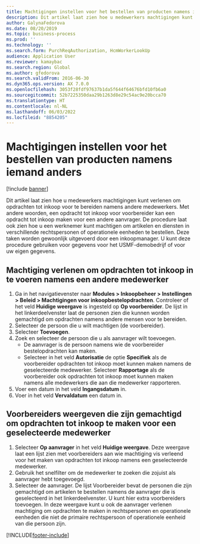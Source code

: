 ```yaml
---
title: Machtigingen instellen voor het bestellen van producten namens iemand anders
description: Dit artikel laat zien hoe u medewerkers machtigingen kunt verlenen om opdrachten tot inkoop voor te bereiden namens andere medewerkers.
author: GalynaFedorova
ms.date: 08/20/2019
ms.topic: business-process
ms.prod: ''
ms.technology: ''
ms.search.form: PurchReqAuthorization, HcmWorkerLookUp
audience: Application User
ms.reviewer: kamaybac
ms.search.region: Global
ms.author: gfedorova
ms.search.validFrom: 2016-06-30
ms.dyn365.ops.version: AX 7.0.0
ms.openlocfilehash: 3053f28fdf97637b1da5f644f64676bfd10fb6a0
ms.sourcegitcommit: 52b7225350daa29b1263d8e29c54ac9e20bcca70
ms.translationtype: HT
ms.contentlocale: nl-NL
ms.lasthandoff: 06/03/2022
ms.locfileid: "8854205"
---
```

# <a name="set-up-permissions-for-ordering-products-on-behalf-of-someone-else"></a>Machtigingen instellen voor het bestellen van producten namens iemand anders

[!include [banner](../../includes/banner.md)]

Dit artikel laat zien hoe u medewerkers machtigingen kunt verlenen om opdrachten tot inkoop voor te bereiden namens andere medewerkers. Met andere woorden, een opdracht tot inkoop voor voorbereider kan een opdracht tot inkoop maken voor een andere aanvrager. De procedure laat ook zien hoe u een werknemer kunt machtigen om artikelen en diensten in verschillende rechtspersonen of operationele eenheden te bestellen. Deze taken worden gewoonlijk uitgevoerd door een inkoopmanager. U kunt deze procedure gebruiken voor gegevens voor het USMF-demobedrijf of voor uw eigen gegevens.


## <a name="grant-permission-to-enter-purchase-requisitions-on-behalf-of-another-worker"></a>Machtiging verlenen om opdrachten tot inkoop in te voeren namens een andere medewerker
1. Ga in het navigatievenster naar **Modules > Inkoopbeheer > Instellingen > Beleid > Machtigingen voor inkoopbestelopdrachten**. Controleer of het veld **Huidige weergave** is ingesteld op **Op voorbereider**. De lijst in het linkerdeelvenster laat de personen zien die kunnen worden gemachtigd om opdrachten namens andere mensen voor te bereiden.  
2. Selecteer de persoon die u wilt machtigen (de voorbereider).
3. Selecteer **Toevoegen**.
4. Zoek en selecteer de persoon die u als aanvrager wilt toevoegen.
    - De aanvrager is de persoon namens wie de voorbereider bestelopdrachten kan maken.  
    - Selecteer in het veld **Autorisatie** de optie **Specifiek** als de voorbereider opdrachten tot inkoop moet kunnen maken namens de geselecteerde medewerker. Selecteer **Rapportage** als de voorbereider ook opdrachten tot inkoop moet kunnen maken namens alle medewerkers die aan die medewerker rapporteren.  
5. Voer een datum in het veld **Ingangsdatum** in.
6. Voer in het veld **Vervaldatum** een datum in.

## <a name="view-preparers-who-have-permission-to-create-purchase-requisitions-for-a-selected-worker"></a>Voorbereiders weergeven die zijn gemachtigd om opdrachten tot inkoop te maken voor een geselecteerde medewerker
1. Selecteer **Op aanvrager** in het veld **Huidige weergave**. Deze weergave laat een lijst zien met voorbereiders aan wie machtiging vis verleend voor het maken van opdrachten tot inkoop namens een geselecteerde medewerker.  
2. Gebruik het snelfilter om de medewerker te zoeken die zojuist als aanvrager hebt toegevoegd.
3. Selecteer de aanvrager. De lijst Voorbereider bevat de personen die zijn gemachtigd om artikelen te bestellen namens de aanvrager die is geselecteerd in het linkerdeelvenster.  U kunt hier extra voorbereiders toevoegen. In deze weergave kunt u ook de aanvrager verlenen machtiging om opdrachten te maken in rechtspersonen en operationele eenheden die niet de primaire rechtspersoon of operationele eenheid van die persoon zijn.  



[!INCLUDE[footer-include](../../../includes/footer-banner.md)]